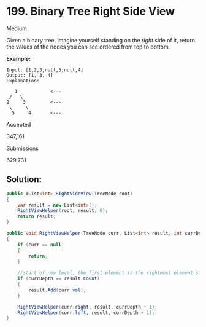 # 199. Binary Tree Right Side View

Medium

Given a binary tree, imagine yourself standing on the *right* side of it, return the values of the nodes you can see ordered from top to bottom.

**Example:**

```
Input: [1,2,3,null,5,null,4]
Output: [1, 3, 4]
Explanation:

   1            <---
 /   \
2     3         <---
 \     \
  5     4       <---
```

Accepted

347,161

Submissions

629,731

## Solution:



```c#
public IList<int> RightSideView(TreeNode root)
{
    var result = new List<int>();
    RightViewHelper(root, result, 0);
    return result;
}

public void RightViewHelper(TreeNode curr, List<int> result, int currDepth)
{
    if (curr == null)
    {
        return;
    }

    //start of new level, the first element is the rightmost element sinc we traverse right side first
    if (currDepth == result.Count)
    {
        result.Add(curr.val);
    }

    RightViewHelper(curr.right, result, currDepth + 1);
    RightViewHelper(curr.left, result, currDepth + 1);
}
```